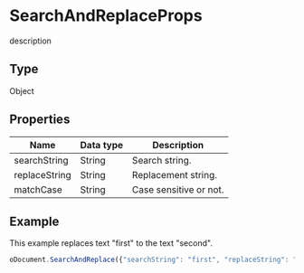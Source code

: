# SearchAndReplaceProps

description

## Type

Object

## Properties

| **Name** | **Data type** | **Description** |
| ------------- | ------------- | ------------- |
| searchString | String | Search string. |
| replaceString | String | Replacement string. |
| matchCase | String | Case sensitive or not. |

## Example

This example replaces text "first" to the text "second".

```javascript
oDocument.SearchAndReplace({"searchString": "first", "replaceString": "second"});
```